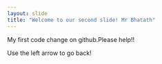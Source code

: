 ```yaml
---
layout: slide
title: "Welcome to our second slide! Mr Bhatath"
---
```


My first code change on github.Please help!!

Use the left arrow to go back!